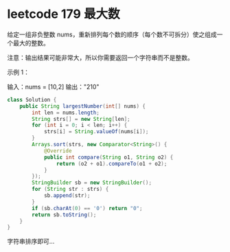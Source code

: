 # leetcode 179 最大数


给定一组非负整数 nums，重新排列每个数的顺序（每个数不可拆分）使之组成一个最大的整数。

注意：输出结果可能非常大，所以你需要返回一个字符串而不是整数。

示例 1：

输入：nums = [10,2]
输出："210"

```java
class Solution {
    public String largestNumber(int[] nums) {
        int len = nums.length;
        String strs[] = new String[len];
        for (int i = 0; i < len; i++) {
            strs[i] = String.valueOf(nums[i]);
        }
        Arrays.sort(strs, new Comparator<String>() {
            @Override
            public int compare(String o1, String o2) {
                return (o2 + o1).compareTo(o1 + o2);
            }
        });
        StringBuilder sb = new StringBuilder();
        for (String str : strs) {
            sb.append(str);
        }
        if (sb.charAt(0) == '0') return "0";
        return sb.toString();
    }
}
```

字符串排序即可...